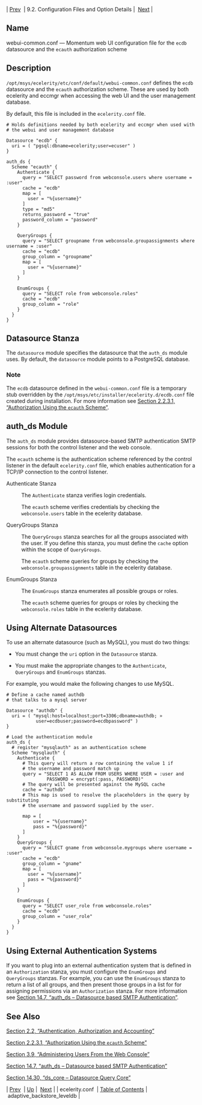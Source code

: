 | [Prev](ecelerity.conf)  | 9.2. Configuration Files and Option Details |  [Next](conf.ref.adaptive_backstore_leveldb) |

<a name="webui-common.conf"></a>
## Name

webui-common.conf — Momentum web UI configuration file for the `ecdb` datasource and the `ecauth` authorization scheme

<a name="idp7293328"></a>
## Description

`/opt/msys/ecelerity/etc/conf/default/webui-common.conf` defines the `ecdb` datasource and the `ecauth` authorization scheme. These are used by both ecelerity and eccmgr when accessing the web UI and the user management database.

By default, this file is included in the `ecelerity.conf` file.

```
# Holds definitions needed by both ecelerity and eccmgr when used with
# the webui and user management database

Datasource "ecdb" {
  uri = ( "pgsql:dbname=ecelerity;user=ecuser" )
}

auth_ds {
  Scheme "ecauth" {
    Authenticate {
      query = "SELECT password from webconsole.users where username = :user"
      cache = "ecdb"
      map = [
        user = "%{username}"
      ]
      type = "md5"
      returns_password = "true"
      password_column = "password"
    }

    QueryGroups {
      query = "SELECT groupname from webconsole.groupassignments where username = :user"
      cache = "ecdb"
      group_column = "groupname"
      map = [
        user = "%{username}"
      ]
    }

    EnumGroups {
      query = "SELECT role from webconsole.roles"
      cache = "ecdb"
      group_column = "role"
    }
  }
}
```
<a name="idp7298416"></a>
## Datasource Stanza

The `datasource` module specifies the datasource that the `auth_ds` module uses. By default, the `datasource` module points to a PostgreSQL database.

### Note

The `ecdb` datasource defined in the `webui-common.conf` file is a temporary stub overridden by the `/opt/msys/etc/installer/ecelerity.d/ecdb.conf` file created during installation. For more information see [Section 2.2.3.1, “Authorization Using the `ecauth` Scheme”](conf.aaa#conf.control_authz.ecauth "2.2.3.1. Authorization Using the ecauth Scheme").

<a name="idp7303840"></a>
## auth_ds Module

The `auth_ds` module provides datasource-based SMTP authentication SMTP sessions for both the control listener and the web console.

The `ecauth` scheme is the authentication scheme referenced by the control listener in the default `ecelerity.conf` file, which enables authentication for a TCP/IP connection to the control listener.

<dl class="variablelist">

<dt>Authenticate Stanza</dt>

<dd>

The `Authenticate` stanza verifies login credentials.

The `ecauth` scheme verifies credentials by checking the `webconsole.users` table in the ecelerity database.

</dd>

<dt>QueryGroups Stanza</dt>

<dd>

The `QueryGroups` stanza searches for all the groups associated with the user. If you define this stanza, you must define the `cache` option within the scope of `QueryGroups`.

The `ecauth` scheme queries for groups by checking the `webconsole.groupassignments` table in the ecelerity database.

</dd>

<dt>EnumGroups Stanza</dt>

<dd>

The `EnumGroups` stanza enumerates all possible groups or roles.

The `ecauth` scheme queries for groups or roles by checking the `webconsole.roles` table in the ecelerity database.

</dd>

</dl>

<a name="idp7319024"></a>
## Using Alternate Datasources

To use an alternate datasource (such as MySQL), you must do two things:

*   You must change the `uri` option in the `Datasource` stanza.

*   You must make the appropriate changes to the `Authenticate`, `QueryGroups` and `EnumGroups` stanzas.

For example, you would make the following changes to use MySQL.

```
# Define a cache named authdb
# that talks to a mysql server

Datasource "authdb" {
  uri = ( "mysql:host=localhost;port=3306;dbname=authdb; »
           user=ecdbuser;password=ecdbpassword" )
}

# Load the authentication module
auth_ds {
  # register "mysqlauth" as an authentication scheme
  Scheme "mysqlauth" {
    Authenticate {
      # This query will return a row containing the value 1 if
      # the username and password match up
      query = "SELECT 1 AS ALLOW FROM USERS WHERE USER = :user and
               PASSWORD = encrypt(:pass, PASSWORD)"
      # The query will be presented against the MySQL cache
      cache = "authdb"
      # This map is used to resolve the placeholders in the query by substituting
      # the username and password supplied by the user.

      map = [
          user = "%{username}"
          pass = "%{password}"
      ]
    }
    QueryGroups {
      query = "SELECT gname from webconsole.mygroups where username = :user"
      cache = "ecdb"
      group_column = "gname"
      map = [
        user = "%{username}"
        pass = "%{password}"
      ]
    }

    EnumGroups {
      query = "SELECT user_role from webconsole.roles"
      cache = "ecdb"
      group_column = "user_role"
    }
  }
}
```
<a name="idp7327856"></a>
## Using External Authentication Systems

If you want to plug into an external authentication system that is defined in an `Authorization` stanza, you must configure the `EnumGroups` and `QueryGroups` stanzas. For example, you can use the `EnumGroups` stanza to return a list of all groups, and then present those groups in a list for for assigning permissions via an `Authorization` stanza. For more information see [Section 14.7, “auth_ds – Datasource based SMTP Authentication”](modules.auth_ds "14.7. auth_ds – Datasource based SMTP Authentication").

<a name="idp7332160"></a>
## See Also

[Section 2.2, “Authentication, Authorization and Accounting”](conf.aaa "2.2. Authentication, Authorization and Accounting")

[Section 2.2.3.1, “Authorization Using the `ecauth` Scheme”](conf.aaa#conf.control_authz.ecauth "2.2.3.1. Authorization Using the ecauth Scheme")

[Section 3.9, “Administering Users From the Web Console”](web3.users "3.9. Administering Users From the Web Console")

[Section 14.7, “auth_ds – Datasource based SMTP Authentication”](modules.auth_ds "14.7. auth_ds – Datasource based SMTP Authentication")

[Section 14.30, “ds_core – Datasource Query Core”](modules.ds_core "14.30. ds_core – Datasource Query Core")

| [Prev](ecelerity.conf)  | [Up](conf.ref.files) |  [Next](conf.ref.adaptive_backstore_leveldb) |
| ecelerity.conf  | [Table of Contents](index) |  adaptive_backstore_leveldb |
